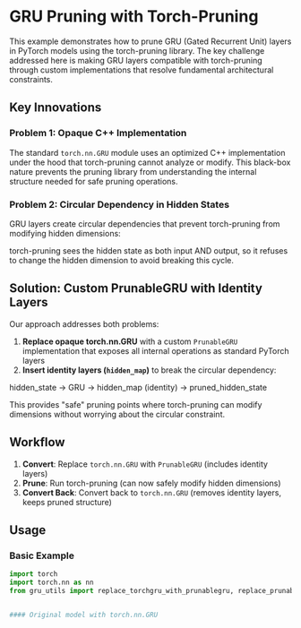 # GRU Pruning with Torch-Pruning

This example demonstrates how to prune GRU (Gated Recurrent Unit) layers in PyTorch models using the torch-pruning library. The key challenge addressed here is making GRU layers compatible with torch-pruning through custom implementations that resolve fundamental architectural constraints.

## Key Innovations

### Problem 1: Opaque C++ Implementation
The standard `torch.nn.GRU` module uses an optimized C++ implementation under the hood that torch-pruning cannot analyze or modify. This black-box nature prevents the pruning library from understanding the internal structure needed for safe pruning operations.

### Problem 2: Circular Dependency in Hidden States
GRU layers create circular dependencies that prevent torch-pruning from modifying hidden dimensions:

torch-pruning sees the hidden state as both input AND output, so it refuses to change the hidden dimension to avoid breaking this cycle.

## Solution: Custom PrunableGRU with Identity Layers

Our approach addresses both problems:

1. **Replace opaque torch.nn.GRU** with a custom `PrunableGRU` implementation that exposes all internal operations as standard PyTorch layers
2. **Insert identity layers (`hidden_map`)** to break the circular dependency:

hidden_state → GRU → hidden_map (identity) → pruned_hidden_state


This provides "safe" pruning points where torch-pruning can modify dimensions without worrying about the circular constraint.

## Workflow

1. **Convert**: Replace `torch.nn.GRU` with `PrunableGRU` (includes identity layers)
2. **Prune**: Run torch-pruning (can now safely modify hidden dimensions)  
3. **Convert Back**: Convert back to `torch.nn.GRU` (removes identity layers, keeps pruned structure)

## Usage

### Basic Example

```python
import torch
import torch.nn as nn
from gru_utils import replace_torchgru_with_prunablegru, replace_prunablegru_with_torchgru


#### Original model with torch.nn.GRU
